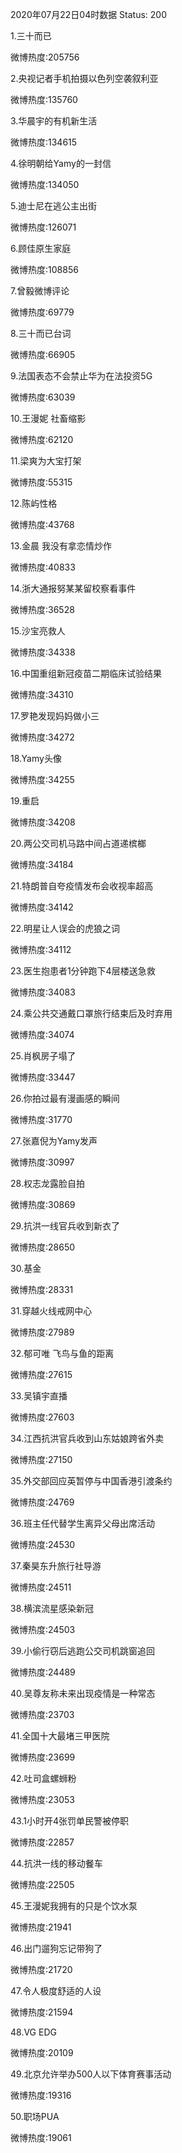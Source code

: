 2020年07月22日04时数据
Status: 200

1.三十而已

微博热度:205756

2.央视记者手机拍摄以色列空袭叙利亚

微博热度:135760

3.华晨宇的有机新生活

微博热度:134615

4.徐明朝给Yamy的一封信

微博热度:134050

5.迪士尼在逃公主出街

微博热度:126071

6.顾佳原生家庭

微博热度:108856

7.曾毅微博评论

微博热度:69779

8.三十而已台词

微博热度:66905

9.法国表态不会禁止华为在法投资5G

微博热度:63039

10.王漫妮 社畜缩影

微博热度:62120

11.梁爽为大宝打架

微博热度:55315

12.陈屿性格

微博热度:43768

13.金晨 我没有拿恋情炒作

微博热度:40833

14.浙大通报努某某留校察看事件

微博热度:36528

15.沙宝亮救人

微博热度:34338

16.中国重组新冠疫苗二期临床试验结果

微博热度:34310

17.罗艳发现妈妈做小三

微博热度:34272

18.Yamy头像

微博热度:34255

19.重启

微博热度:34208

20.两公交司机马路中间占道递槟榔

微博热度:34184

21.特朗普自夸疫情发布会收视率超高

微博热度:34142

22.明星让人误会的虎狼之词

微博热度:34112

23.医生抱患者1分钟跑下4层楼送急救

微博热度:34083

24.乘公共交通戴口罩旅行结束后及时弃用

微博热度:34074

25.肖枫房子塌了

微博热度:33447

26.你拍过最有漫画感的瞬间

微博热度:31770

27.张嘉倪为Yamy发声

微博热度:30997

28.权志龙露脸自拍

微博热度:30869

29.抗洪一线官兵收到新衣了

微博热度:28650

30.基金

微博热度:28331

31.穿越火线戒网中心

微博热度:27989

32.郁可唯 飞鸟与鱼的距离

微博热度:27615

33.吴镇宇直播

微博热度:27603

34.江西抗洪官兵收到山东姑娘跨省外卖

微博热度:27150

35.外交部回应英暂停与中国香港引渡条约

微博热度:24769

36.班主任代替学生离异父母出席活动

微博热度:24530

37.秦昊东升旅行社导游

微博热度:24511

38.横滨流星感染新冠

微博热度:24503

39.小偷行窃后逃跑公交司机跳窗追回

微博热度:24489

40.吴尊友称未来出现疫情是一种常态

微博热度:23703

41.全国十大最堵三甲医院

微博热度:23699

42.吐司盒螺蛳粉

微博热度:23053

43.1小时开4张罚单民警被停职

微博热度:22857

44.抗洪一线的移动餐车

微博热度:22505

45.王漫妮我拥有的只是个饮水泵

微博热度:21941

46.出门遛狗忘记带狗了

微博热度:21720

47.令人极度舒适的人设

微博热度:21594

48.VG EDG

微博热度:20109

49.北京允许举办500人以下体育赛事活动

微博热度:19316

50.职场PUA

微博热度:19061

